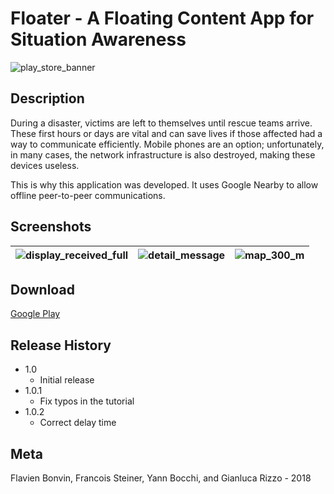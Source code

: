 # Floater - A Floating Content App for Situation Awareness

![play_store_banner](https://user-images.githubusercontent.com/18733561/43368438-40462a10-935d-11e8-9bd8-31051be13876.png)

## Description
During a disaster, victims are left to themselves until rescue teams arrive. These first hours or days are vital and can save lives if those affected had a way to communicate efficiently. Mobile phones are an option; unfortunately, in many cases, the network infrastructure is also destroyed, making these devices useless. 

This is why this application was developed. It uses Google Nearby to allow offline peer-to-peer communications.

## Screenshots
|![display_received_full](https://user-images.githubusercontent.com/18733561/43368006-3b1aeb86-9356-11e8-875f-1696240f5aa0.jpeg) | ![detail_message](https://user-images.githubusercontent.com/18733561/43368009-42366d32-9356-11e8-9407-50ce9f6d98f1.jpeg) | ![map_300_m](https://user-images.githubusercontent.com/18733561/43368011-46e5263e-9356-11e8-820c-01d7330bd7a3.jpeg)  |
|:-:|:-:|---|

## Download
[Google Play](https://play.google.com/store/apps/details?id=ch.hevs.fbonvin.disasterassistance)

## Release History

* 1.0
  * Initial release
* 1.0.1
  * Fix typos in the tutorial
* 1.0.2
  * Correct delay time
  
## Meta
Flavien Bonvin, Francois Steiner, Yann Bocchi, and Gianluca Rizzo - 2018
